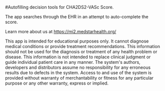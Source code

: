 #Autofilling decision tools for CHA2DS2-VASc Score.

The app searches through the EHR in an attempt to auto-complete the score.

Learn more about us at https://mi2.medstarhealth.org/

This app is intended for educational purposes only. It cannot diagnose medical conditions or provide treatment recommendations. This information should not be used for the diagnosis or treatment of any health problem or disease. This information is not intended to replace clinical judgment or guide individual patient care in any manner. The system's authors, developers and distributors assume no responsibility for any erroneous results due to defects in the system. Access to and use of the system is provided without warranty of merchantability or fitness for any particular purpose or any other warranty, express or implied.

